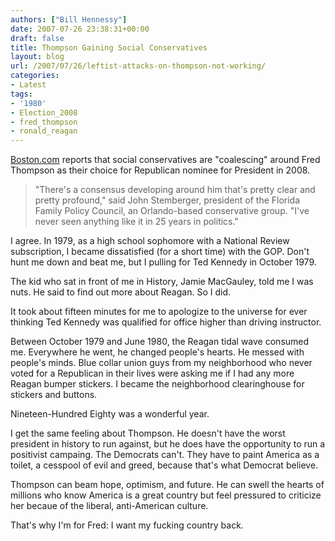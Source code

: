 ```yaml
---
authors: ["Bill Hennessy"]
date: 2007-07-26 23:38:31+00:00
draft: false
title: Thompson Gaining Social Conservatives
layout: blog
url: /2007/07/26/leftist-attacks-on-thompson-not-working/
categories:
- Latest
tags:
- '1980'
- Election_2008
- fred_thompson
- ronald_reagan
---
```


[Boston.com](https://www.boston.com/news/nation/articles/2007/07/25/thompson_gains_among_social_conservatives/) reports that social conservatives are "coalescing" around Fred Thompson as their choice for Republican nominee for President in 2008.


> "There's a consensus developing around him that's pretty clear and pretty profound," said John Stemberger, president of the Florida Family Policy Council, an Orlando-based conservative group. "I've never seen anything like it in 25 years in politics."


I agree.  In 1979, as a high school sophomore with a National Review subscription, I became dissatisfied (for a short time) with the GOP.   Don't hunt me down and beat me, but I pulling for Ted Kennedy in October 1979.

The kid who sat in front of me in History, Jamie MacGauley, told me I was nuts.  He said to find out more about Reagan.  So I did.

It took about fifteen minutes for me to apologize to the universe for ever thinking Ted Kennedy was qualified for office higher than driving instructor.

Between October 1979 and June 1980, the Reagan tidal wave consumed me.  Everywhere he went, he changed people's hearts.  He messed with people's minds.  Blue collar union guys from my neighborhood who never voted for a Republican in their lives were asking me if I had any more Reagan bumper stickers.  I became the neighborhood clearinghouse for stickers and buttons.

Nineteen-Hundred Eighty was a wonderful year.

I get the same feeling about Thompson.  He doesn't have the worst president in history to run against, but he does have the opportunity to run a positivist campaing.  The Democrats can't.  They have to paint America as a toilet, a cesspool of evil and greed, because that's what Democrat believe.

Thompson can beam hope, optimism, and future.  He can swell the hearts of millions who know America is a great country but feel pressured to criticize her becaue of the liberal, anti-American culture.

That's why I'm for Fred:  I want my fucking country back.


